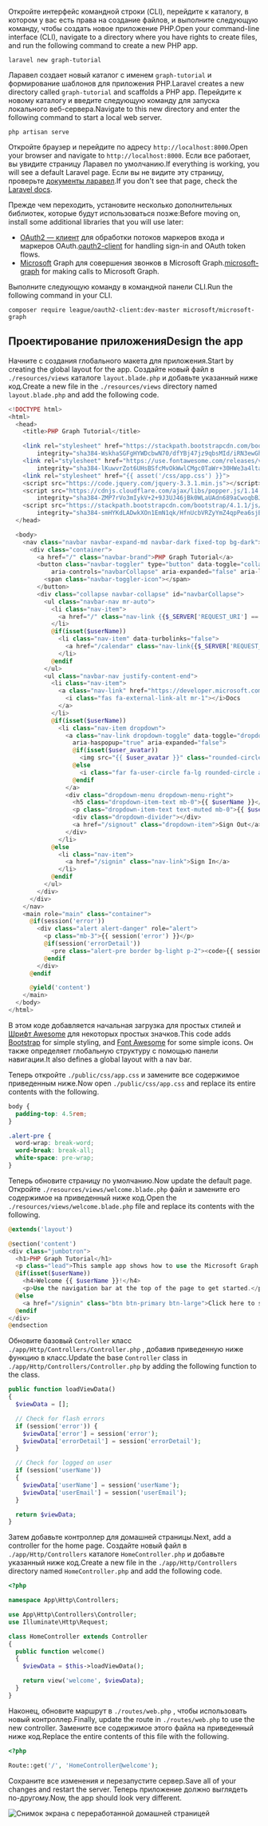 <!-- markdownlint-disable MD002 MD041 -->

<span data-ttu-id="1d140-101">Откройте интерфейс командной строки (CLI), перейдите к каталогу, в котором у вас есть права на создание файлов, и выполните следующую команду, чтобы создать новое приложение PHP.</span><span class="sxs-lookup"><span data-stu-id="1d140-101">Open your command-line interface (CLI), navigate to a directory where you have rights to create files, and run the following command to create a new PHP app.</span></span>

```Shell
laravel new graph-tutorial
```

<span data-ttu-id="1d140-102">Ларавел создает новый каталог с именем `graph-tutorial` и формирование шаблонов для приложения PHP.</span><span class="sxs-lookup"><span data-stu-id="1d140-102">Laravel creates a new directory called `graph-tutorial` and scaffolds a PHP app.</span></span> <span data-ttu-id="1d140-103">Перейдите к новому каталогу и введите следующую команду для запуска локального веб-сервера.</span><span class="sxs-lookup"><span data-stu-id="1d140-103">Navigate to this new directory and enter the following command to start a local web server.</span></span>

```Shell
php artisan serve
```

<span data-ttu-id="1d140-104">Откройте браузер и перейдите по адресу `http://localhost:8000`.</span><span class="sxs-lookup"><span data-stu-id="1d140-104">Open your browser and navigate to `http://localhost:8000`.</span></span> <span data-ttu-id="1d140-105">Если все работает, вы увидите страницу Ларавел по умолчанию.</span><span class="sxs-lookup"><span data-stu-id="1d140-105">If everything is working, you will see a default Laravel page.</span></span> <span data-ttu-id="1d140-106">Если вы не видите эту страницу, проверьте [документы ларавел](https://laravel.com/docs/5.6).</span><span class="sxs-lookup"><span data-stu-id="1d140-106">If you don't see that page, check the [Laravel docs](https://laravel.com/docs/5.6).</span></span>

<span data-ttu-id="1d140-107">Прежде чем переходить, установите несколько дополнительных библиотек, которые будут использоваться позже:</span><span class="sxs-lookup"><span data-stu-id="1d140-107">Before moving on, install some additional libraries that you will use later:</span></span>

- <span data-ttu-id="1d140-108">[OAuth2 — клиент](https://github.com/thephpleague/oauth2-client) для обработки потоков маркеров входа и маркеров OAuth.</span><span class="sxs-lookup"><span data-stu-id="1d140-108">[oauth2-client](https://github.com/thephpleague/oauth2-client) for handling sign-in and OAuth token flows.</span></span>
- <span data-ttu-id="1d140-109">[Microsoft](https://github.com/microsoftgraph/msgraph-sdk-php) Graph для совершения звонков в Microsoft Graph.</span><span class="sxs-lookup"><span data-stu-id="1d140-109">[microsoft-graph](https://github.com/microsoftgraph/msgraph-sdk-php) for making calls to Microsoft Graph.</span></span>

<span data-ttu-id="1d140-110">Выполните следующую команду в командной панели CLI.</span><span class="sxs-lookup"><span data-stu-id="1d140-110">Run the following command in your CLI.</span></span>

```Shell
composer require league/oauth2-client:dev-master microsoft/microsoft-graph
```

## <a name="design-the-app"></a><span data-ttu-id="1d140-111">Проектирование приложения</span><span class="sxs-lookup"><span data-stu-id="1d140-111">Design the app</span></span>

<span data-ttu-id="1d140-112">Начните с создания глобального макета для приложения.</span><span class="sxs-lookup"><span data-stu-id="1d140-112">Start by creating the global layout for the app.</span></span> <span data-ttu-id="1d140-113">Создайте новый файл в `./resources/views` каталоге `layout.blade.php` и добавьте указанный ниже код.</span><span class="sxs-lookup"><span data-stu-id="1d140-113">Create a new file in the  `./resources/views` directory named `layout.blade.php` and add the following code.</span></span>

```php
<!DOCTYPE html>
<html>
  <head>
    <title>PHP Graph Tutorial</title>

    <link rel="stylesheet" href="https://stackpath.bootstrapcdn.com/bootstrap/4.1.1/css/bootstrap.min.css"
        integrity="sha384-WskhaSGFgHYWDcbwN70/dfYBj47jz9qbsMId/iRN3ewGhXQFZCSftd1LZCfmhktB" crossorigin="anonymous">
    <link rel="stylesheet" href="https://use.fontawesome.com/releases/v5.1.0/css/all.css"
        integrity="sha384-lKuwvrZot6UHsBSfcMvOkWwlCMgc0TaWr+30HWe3a4ltaBwTZhyTEggF5tJv8tbt" crossorigin="anonymous">
    <link rel="stylesheet" href="{{ asset('/css/app.css') }}">
    <script src="https://code.jquery.com/jquery-3.3.1.min.js"></script>
    <script src="https://cdnjs.cloudflare.com/ajax/libs/popper.js/1.14.3/umd/popper.min.js"
        integrity="sha384-ZMP7rVo3mIykV+2+9J3UJ46jBk0WLaUAdn689aCwoqbBJiSnjAK/l8WvCWPIPm49" crossorigin="anonymous"></script>
    <script src="https://stackpath.bootstrapcdn.com/bootstrap/4.1.1/js/bootstrap.min.js"
        integrity="sha384-smHYKdLADwkXOn1EmN1qk/HfnUcbVRZyYmZ4qpPea6sjB/pTJ0euyQp0Mk8ck+5T" crossorigin="anonymous"></script>
  </head>

  <body>
    <nav class="navbar navbar-expand-md navbar-dark fixed-top bg-dark">
      <div class="container">
        <a href="/" class="navbar-brand">PHP Graph Tutorial</a>
        <button class="navbar-toggler" type="button" data-toggle="collapse" data-target="#navbarCollapse"
            aria-controls="navbarCollapse" aria-expanded="false" aria-label="Toggle navigation">
          <span class="navbar-toggler-icon"></span>
        </button>
        <div class="collapse navbar-collapse" id="navbarCollapse">
          <ul class="navbar-nav mr-auto">
            <li class="nav-item">
              <a href="/" class="nav-link {{$_SERVER['REQUEST_URI'] == '/' ? ' active' : ''}}">Home</a>
            </li>
            @if(isset($userName))
              <li class="nav-item" data-turbolinks="false">
                <a href="/calendar" class="nav-link{{$_SERVER['REQUEST_URI'] == '/calendar' ? ' active' : ''}}">Calendar</a>
              </li>
            @endif
          </ul>
          <ul class="navbar-nav justify-content-end">
            <li class="nav-item">
              <a class="nav-link" href="https://developer.microsoft.com/graph/docs/concepts/overview" target="_blank">
                <i class="fas fa-external-link-alt mr-1"></i>Docs
              </a>
            </li>
            @if(isset($userName))
              <li class="nav-item dropdown">
                <a class="nav-link dropdown-toggle" data-toggle="dropdown" href="#" role="button"
                  aria-haspopup="true" aria-expanded="false">
                  @if(isset($user_avatar))
                    <img src="{{ $user_avatar }}" class="rounded-circle align-self-center mr-2" style="width: 32px;">
                  @else
                    <i class="far fa-user-circle fa-lg rounded-circle align-self-center mr-2" style="width: 32px;"></i>
                  @endif
                </a>
                <div class="dropdown-menu dropdown-menu-right">
                  <h5 class="dropdown-item-text mb-0">{{ $userName }}</h5>
                  <p class="dropdown-item-text text-muted mb-0">{{ $userEmail }}</p>
                  <div class="dropdown-divider"></div>
                  <a href="/signout" class="dropdown-item">Sign Out</a>
                </div>
              </li>
            @else
              <li class="nav-item">
                <a href="/signin" class="nav-link">Sign In</a>
              </li>
            @endif
          </ul>
        </div>
      </div>
    </nav>
    <main role="main" class="container">
      @if(session('error'))
        <div class="alert alert-danger" role="alert">
          <p class="mb-3">{{ session('error') }}</p>
          @if(session('errorDetail'))
            <pre class="alert-pre border bg-light p-2"><code>{{ session('errorDetail') }}</code></pre>
          @endif
        </div>
      @endif

      @yield('content')
    </main>
  </body>
</html>
```

<span data-ttu-id="1d140-114">В этом коде [](http://getbootstrap.com/) добавляется начальная загрузка для простых стилей и [Шрифт Awesome](https://fontawesome.com/) для некоторых простых значков.</span><span class="sxs-lookup"><span data-stu-id="1d140-114">This code adds [Bootstrap](http://getbootstrap.com/) for simple styling, and [Font Awesome](https://fontawesome.com/) for some simple icons.</span></span> <span data-ttu-id="1d140-115">Он также определяет глобальную структуру с помощью панели навигации.</span><span class="sxs-lookup"><span data-stu-id="1d140-115">It also defines a global layout with a nav bar.</span></span>

<span data-ttu-id="1d140-116">Теперь откройте `./public/css/app.css` и замените все содержимое приведенным ниже.</span><span class="sxs-lookup"><span data-stu-id="1d140-116">Now open `./public/css/app.css` and replace its entire contents with the following.</span></span>

```css
body {
  padding-top: 4.5rem;
}

.alert-pre {
  word-wrap: break-word;
  word-break: break-all;
  white-space: pre-wrap;
}
```

<span data-ttu-id="1d140-117">Теперь обновите страницу по умолчанию.</span><span class="sxs-lookup"><span data-stu-id="1d140-117">Now update the default page.</span></span> <span data-ttu-id="1d140-118">Откройте `./resources/views/welcome.blade.php` файл и замените его содержимое на приведенный ниже код.</span><span class="sxs-lookup"><span data-stu-id="1d140-118">Open the `./resources/views/welcome.blade.php` file and replace its contents with the following.</span></span>

```php
@extends('layout')

@section('content')
<div class="jumbotron">
  <h1>PHP Graph Tutorial</h1>
  <p class="lead">This sample app shows how to use the Microsoft Graph API to access Outlook and OneDrive data from PHP</p>
  @if(isset($userName))
    <h4>Welcome {{ $userName }}!</h4>
    <p>Use the navigation bar at the top of the page to get started.</p>
  @else
    <a href="/signin" class="btn btn-primary btn-large">Click here to sign in</a>
  @endif
</div>
@endsection
```

<span data-ttu-id="1d140-119">Обновите базовый `Controller` класс `./app/Http/Controllers/Controller.php` , добавив приведенную ниже функцию в класс.</span><span class="sxs-lookup"><span data-stu-id="1d140-119">Update the base `Controller` class in `./app/Http/Controllers/Controller.php` by adding the following function to the class.</span></span>

```php
public function loadViewData()
{
  $viewData = [];

  // Check for flash errors
  if (session('error')) {
    $viewData['error'] = session('error');
    $viewData['errorDetail'] = session('errorDetail');
  }

  // Check for logged on user
  if (session('userName'))
  {
    $viewData['userName'] = session('userName');
    $viewData['userEmail'] = session('userEmail');
  }

  return $viewData;
}
```

<span data-ttu-id="1d140-120">Затем добавьте контроллер для домашней страницы.</span><span class="sxs-lookup"><span data-stu-id="1d140-120">Next, add a controller for the home page.</span></span> <span data-ttu-id="1d140-121">Создайте новый файл в `./app/Http/Controllers` каталоге `HomeController.php` и добавьте указанный ниже код.</span><span class="sxs-lookup"><span data-stu-id="1d140-121">Create a new file in the `./app/Http/Controllers` directory named `HomeController.php` and add the following code.</span></span>

```php
<?php

namespace App\Http\Controllers;

use App\Http\Controllers\Controller;
use Illuminate\Http\Request;

class HomeController extends Controller
{
  public function welcome()
  {
    $viewData = $this->loadViewData();

    return view('welcome', $viewData);
  }
}
```

<span data-ttu-id="1d140-122">Наконец, обновите маршрут в `./routes/web.php` , чтобы использовать новый контроллер.</span><span class="sxs-lookup"><span data-stu-id="1d140-122">Finally, update the route in `./routes/web.php` to use the new controller.</span></span> <span data-ttu-id="1d140-123">Замените все содержимое этого файла на приведенный ниже код.</span><span class="sxs-lookup"><span data-stu-id="1d140-123">Replace the entire contents of this file with the following.</span></span>

```php
<?php

Route::get('/', 'HomeController@welcome');
```

<span data-ttu-id="1d140-124">Сохраните все изменения и перезапустите сервер.</span><span class="sxs-lookup"><span data-stu-id="1d140-124">Save all of your changes and restart the server.</span></span> <span data-ttu-id="1d140-125">Теперь приложение должно выглядеть по-другому.</span><span class="sxs-lookup"><span data-stu-id="1d140-125">Now, the app should look very different.</span></span>

![Снимок экрана с переработанной домашней страницей](./images/create-app-01.png)
